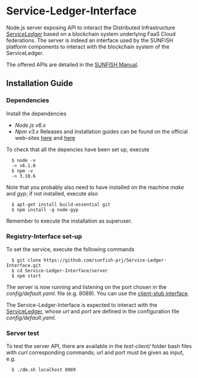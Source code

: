# Service-Ledger-Interface

Node.js server exposing API to interact the Distributed Infrastructure [*ServiceLedger*](https://github.com/sunfish-prj/Service-Ledger/) based on a blockchain system underlying FaaS Cloud federations. The server is indeed an interface used by the SUNFISH platform components to interact with the blockchain system of the ServiceLedger. 

The offered APIs are detailed in the [SUNFISH Manual](http://sunfish-platform-docs.readthedocs.io/en/latest/). 

## Installation Guide

### Dependencies 

Install the dependencies 
- *Node.js v6.x*
- *Npm v3.x*
Releases and installation guides can be found on the official web-sites [here](https://nodejs.org) and [here](https://www.npmjs.com/) 

To check that all the depencies have been set up, execute
```
  $ node -v
  -> v6.1.0
  $ npm -v
  -> 3.10.6
```

Note that you probably also need to have installed on the machine *make* and *gyp*; if not installed, execute also
```
  $ apt-get install build-essential git
  $ npm install -g node-gyp 
```

Remember to execute the installation as superuser.


### Registry-Interface set-up

To set the service, execute the following commands
``` 
  $ git clone https://github.com/sunfish-prj/Service-Ledger-Interface.git
  $ cd Service-Ledger-Interface/server
  $ npm start
```
The server is now running and listening on the port chosen in the *config/default.yaml*. file (e.g. 8089). You can use the [client-stub interface](http://localhost:8089/docs).  

The Service-Ledger-Interface is expected to interact with the [ServiceLedger](https://github.com/sunfish-prj/Service-Ledger/), whose *url* and *port* are defined in the configuration file *config/default.yaml*.

### Server test

To test the server API, there are available in the *test-client/* folder bash files with *curl* corresponding commands; url and port must be given as input, e.g. 
```
  $ ./dm.sh localhost 8089
```



